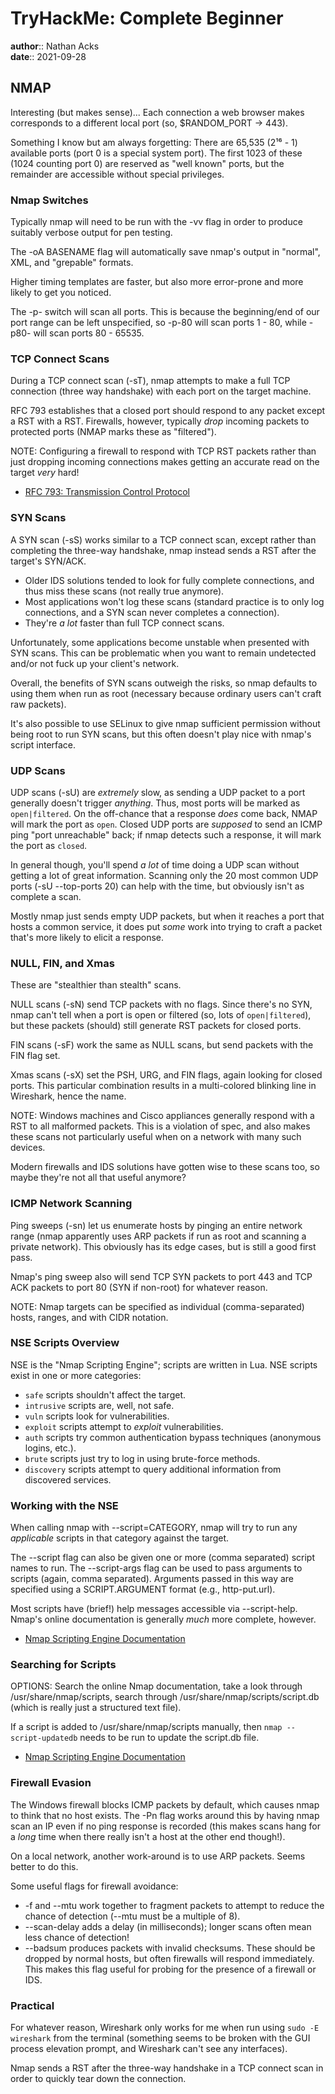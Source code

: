 # TryHackMe: Complete Beginner

**author**:: Nathan Acks  
**date**:: 2021-09-28

## NMAP

Interesting (but makes sense)... Each connection a web browser makes corresponds to a different local port (so, $RANDOM_PORT -> 443).

Something I know but am always forgetting: There are 65,535 (2¹⁶ - 1) available ports (port 0 is a special system port). The first 1023 of these (1024 counting port 0) are reserved as "well known" ports, but the remainder are accessible without special privileges.

### Nmap Switches

Typically nmap will need to be run with the -vv flag in order to produce suitably verbose output for pen testing.

The -oA BASENAME flag will automatically save nmap's output in "normal", XML, and "grepable" formats.

Higher timing templates are faster, but also more error-prone and more likely to get you noticed.

The -p- switch will scan all ports. This is because the beginning/end of our port range can be left unspecified, so -p-80 will scan ports 1 - 80, while -p80- will scan ports 80 - 65535.

### TCP Connect Scans

During a TCP connect scan (-sT), nmap attempts to make a full TCP connection (three way handshake) with each port on the target machine.

RFC 793 establishes that a closed port should respond to any packet except a RST with a RST. Firewalls, however, typically *drop* incoming packets to protected ports (NMAP marks these as "filtered").

NOTE: Configuring a firewall to respond with TCP RST packets rather than just dropping incoming connections makes getting an accurate read on the target *very* hard!

* [RFC 793: Transmission Control Protocol](https://tools.ietf.org/html/rfc793)

### SYN Scans

A SYN scan (-sS) works similar to a TCP connect scan, except rather than completing the three-way handshake, nmap instead sends a RST after the target's SYN/ACK.

* Older IDS solutions tended to look for fully complete connections, and thus miss these scans (not really true anymore).
* Most applications won't log these scans (standard practice is to only log connections, and a SYN scan never completes a connection).
* They're *a lot* faster than full TCP connect scans.

Unfortunately, some applications become unstable when presented with SYN scans. This can be problematic when you want to remain undetected and/or not fuck up your client's network.

Overall, the benefits of SYN scans outweigh the risks, so nmap defaults to using them when run as root (necessary because ordinary users can't craft raw packets).

It's also possible to use SELinux to give nmap sufficient permission without being root to run SYN scans, but this often doesn't play nice with nmap's script interface.

### UDP Scans

UDP scans (-sU) are *extremely* slow, as sending a UDP packet to a port generally doesn't trigger *anything*. Thus, most ports will be marked as `open|filtered`. On the off-chance that a response *does* come back, NMAP will mark the port as `open`. Closed UDP ports are *supposed* to send an ICMP ping "port unreachable" back; if nmap detects such a response, it will mark the port as `closed`.

In general though, you'll spend *a lot* of time doing a UDP scan without getting a lot of great information. Scanning only the 20 most common UDP ports (-sU --top-ports 20) can help with the time, but obviously isn't as complete a scan.

Mostly nmap just sends empty UDP packets, but when it reaches a port that hosts a common service, it does put *some* work into trying to craft a packet that's more likely to elicit a response.

### NULL, FIN, and Xmas

These are "stealthier than stealth" scans.

NULL scans (-sN) send TCP packets with no flags. Since there's no SYN, nmap can't tell when a port is open or filtered (so, lots of `open|filtered`), but these packets (should) still generate RST packets for closed ports.

FIN scans (-sF) work the same as NULL scans, but send packets with the FIN flag set.

Xmas scans (-sX) set the PSH, URG, and FIN flags, again looking for closed ports. This particular combination results in a multi-colored blinking line in Wireshark, hence the name.

NOTE: Windows machines and Cisco appliances generally respond with a RST to all malformed packets. This is a violation of spec, and also makes these scans not particularly useful when on a network with many such devices.

Modern firewalls and IDS solutions have gotten wise to these scans too, so maybe they're not all that useful anymore?

### ICMP Network Scanning

Ping sweeps (-sn) let us enumerate hosts by pinging an entire network range (nmap apparently uses ARP packets if run as root and scanning a private network). This obviously has its edge cases, but is still a good first pass.

Nmap's ping sweep also will send TCP SYN packets to port 443 and TCP ACK packets to port 80 (SYN if non-root) for whatever reason.

NOTE: Nmap targets can be specified as individual (comma-separated) hosts, ranges, and with CIDR notation.

### NSE Scripts Overview

NSE is the "Nmap Scripting Engine"; scripts are written in Lua. NSE scripts exist in one or more categories:

* `safe` scripts shouldn't affect the target.
* `intrusive` scripts are, well, not safe.
* `vuln` scripts look for vulnerabilities.
* `exploit` scripts attempt to *exploit* vulnerabilities.
* `auth` scripts try common authentication bypass techniques (anonymous logins, etc.).
* `brute` scripts just try to log in using brute-force methods.
* `discovery` scripts attempt to query additional information from discovered services.

### Working with the NSE

When calling nmap with --script=CATEGORY, nmap will try to run any *applicable* scripts in that category against the target.

The --script flag can also be given one or more (comma separated) script names to run. The --script-args flag can be used to pass arguments to scripts (again, comma separated). Arguments passed in this way are specified using a SCRIPT.ARGUMENT format (e.g., http-put.url).

Most scripts have (brief!) help messages accessible via --script-help. Nmap's online documentation is generally *much* more complete, however.

* [Nmap Scripting Engine Documentation](https://nmap.org/nsedoc/)

### Searching for Scripts

OPTIONS: Search the online Nmap documentation, take a look through /usr/share/nmap/scripts, search through /usr/share/nmap/scripts/script.db (which is really just a structured text file).

If a script is added to /usr/share/nmap/scripts manually, then `nmap --script-updatedb` needs to be run to update the script.db file.

* [Nmap Scripting Engine Documentation](https://nmap.org/nsedoc/)

### Firewall Evasion

The Windows firewall blocks ICMP packets by default, which causes nmap to think that no host exists. The -Pn flag works around this by having nmap scan an IP even if no ping response is recorded (this makes scans hang for a *long* time when there really isn't a host at the other end though!).

On a local network, another work-around is to use ARP packets. Seems better to do this.

Some useful flags for firewall avoidance:

* -f and --mtu work together to fragment packets to attempt to reduce the chance of detection (--mtu must be a multiple of 8).
* --scan-delay adds a delay (in milliseconds); longer scans often mean less chance of detection!
* --badsum produces packets with invalid checksums. These should be dropped by normal hosts, but often firewalls will respond immediately. This makes this flag useful for probing for the presence of a firewall or IDS.

### Practical

For whatever reason, Wireshark only works for me when run using `sudo -E wireshark` from the terminal (something seems to be broken with the GUI process elevation prompt, and Wireshark can't see any interfaces).

Nmap sends a RST after the three-way handshake in a TCP connect scan in order to quickly tear down the connection.
